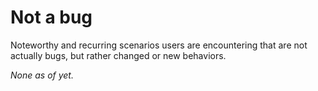 # Not a bug

Noteworthy and recurring scenarios users are encountering that are not actually bugs, but rather changed or new behaviors.

_None as of yet._